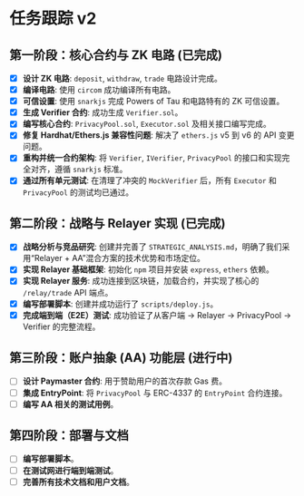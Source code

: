 # 任务跟踪 v2

## 第一阶段：核心合约与 ZK 电路 (已完成)

- [x] **设计 ZK 电路**: `deposit`, `withdraw`, `trade` 电路设计完成。
- [x] **编译电路**: 使用 `circom` 成功编译所有电路。
- [x] **可信设置**: 使用 `snarkjs` 完成 Powers of Tau 和电路特有的 ZK 可信设置。
- [x] **生成 Verifier 合约**: 成功生成 `Verifier.sol`。
- [x] **编写核心合约**: `PrivacyPool.sol`, `Executor.sol` 及相关接口编写完成。
- [x] **修复 Hardhat/Ethers.js 兼容性问题**: 解决了 `ethers.js` v5 到 v6 的 API 变更问题。
- [x] **重构并统一合约架构**: 将 `Verifier`, `IVerifier`, `PrivacyPool` 的接口和实现完全对齐，遵循 `snarkjs` 标准。
- [x] **通过所有单元测试**: 在清理了冲突的 `MockVerifier` 后，所有 `Executor` 和 `PrivacyPool` 的测试均已通过。

## 第二阶段：战略与 Relayer 实现 (已完成)

- [x] **战略分析与竞品研究**: 创建并完善了 `STRATEGIC_ANALYSIS.md`，明确了我们采用“Relayer + AA”混合方案的技术优势和市场定位。
- [x] **实现 Relayer 基础框架**: 初始化 `npm` 项目并安装 `express`, `ethers` 依赖。
- [x] **实现 Relayer 服务**: 成功连接到区块链，加载合约，并实现了核心的 `/relay/trade` API 端点。
- [x] **编写部署脚本**: 创建并成功运行了 `scripts/deploy.js`。
- [x] **完成端到端（E2E）测试**: 成功验证了从客户端 -> Relayer -> PrivacyPool -> Verifier 的完整流程。

## 第三阶段：账户抽象 (AA) 功能层 (进行中)

- [ ] **设计 Paymaster 合约**: 用于赞助用户的首次存款 Gas 费。
- [ ] **集成 EntryPoint**: 将 `PrivacyPool` 与 ERC-4337 的 `EntryPoint` 合约连接。
- [ ] **编写 AA 相关的测试用例**。

## 第四阶段：部署与文档

- [ ] **编写部署脚本**。
- [ ] **在测试网进行端到端测试**。
- [ ] **完善所有技术文档和用户文档**。
